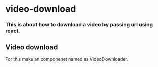 # video-download

<h3>This is about how to download a video by passing url using react.</h3>
<h2>Video download</h2>
<p>For this make an componenet named as VideoDownloader.</p>